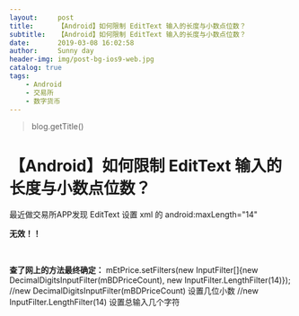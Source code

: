 ```yaml
---
layout:     post
title:      【Android】如何限制 EditText 输入的长度与小数点位数？
subtitle:   【Android】如何限制 EditText 输入的长度与小数点位数？
date:       2019-03-08 16:02:58
author:     Sunny day
header-img: img/post-bg-ios9-web.jpg
catalog: true
tags:
    - Android
    - 交易所
    - 数字货币
---
```

>blog.getTitle() 

# 【Android】如何限制 EditText 输入的长度与小数点位数？


最近做交易所APP发现 EditText 设置 xml 的
android:maxLength="14"

**无效！！**

 

**查了网上的方法最终确定：**
mEtPrice.setFilters(new InputFilter[]{new DecimalDigitsInputFilter(mBDPriceCount), new InputFilter.LengthFilter(14)}); //new DecimalDigitsInputFilter(mBDPriceCount) 设置几位小数 //new InputFilter.LengthFilter(14) 设置总输入几个字符

 


